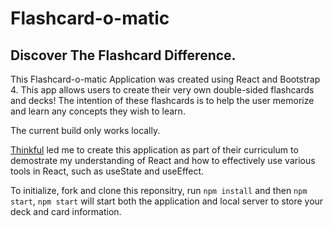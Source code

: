 # Flashcard-o-matic
## Discover The Flashcard Difference.

This Flashcard-o-matic Application was created using React and Bootstrap 4.
This app allows users to create their very own double-sided flashcards and decks!
The intention of these flashcards is to help the user memorize and learn any concepts they wish to learn.

The current build only works locally.

[Thinkful](https://www.thinkful.com/) led me to create this application as part of their curriculum to demostrate my understanding of React and how to effectively use various tools in React, such as useState and useEffect.

To initialize, fork and clone this reponsitry, run `npm install` and then `npm start`, `npm start` will start both the application and local server to store your deck and card information.
